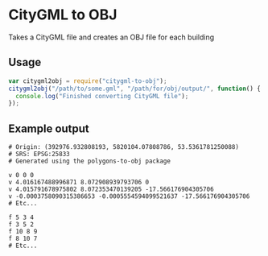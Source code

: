 # CityGML to OBJ

Takes a CityGML file and creates an OBJ file for each building

## Usage

```javascript
var citygml2obj = require("citygml-to-obj");
citygml2obj("/path/to/some.gml", "/path/for/obj/output/", function() {
  console.log("Finished converting CityGML file");
});
```

## Example output

```
# Origin: (392976.932808193, 5820104.07808786, 53.5361781250088)
# SRS: EPSG:25833
# Generated using the polygons-to-obj package

v 0 0 0
v 4.016167488996871 8.072908939793706 0
v 4.015791678975802 8.072353470139205 -17.566176904305706
v -0.0003758090315386653 -0.0005554594099521637 -17.566176904305706
# Etc...

f 5 3 4
f 3 5 2
f 10 8 9
f 8 10 7
# Etc...
```

